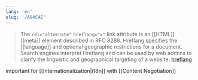 ```yaml
---
lang: 'en'
slug: '/A94CAE'
---
```


> The `rel="alternate"` `hreflang="x"` link attribute is an [[HTML]] [[meta]] element described in RFC 8288. Hreflang specifies the [[language]] and optional geographic restrictions for a document. Search engines interpret Hreflang and can be used by web admins to clarify the linguistic and geographical targeting of a website. [hreflang](https://en.wikipedia.org/wiki/Hreflang)

important for [[Internationalization|i18n]] with [[Content Negotiation]]
